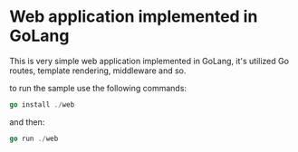 # Web application implemented in GoLang
This is very simple web application implemented in GoLang, it's utilized Go routes, template rendering, middleware and so.

to run the sample use the following commands:

```go
go install ./web   
```

and then:

```go
go run ./web 
```